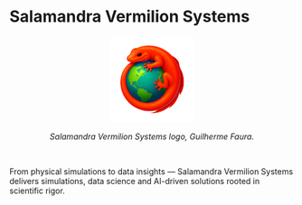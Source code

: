 # Salamandra Vermilion Systems
<p align="center">
  <img src="assets/Salamandra Vermilion Systems.png" width=30% heigth=30% alt="Salamandra Vermilion Systems logo, Guilherme Faura.">
</p>

<p align="center"><em>Salamandra Vermilion Systems logo, Guilherme Faura.</em></p>

<br>

From physical simulations to data insights — Salamandra Vermilion Systems delivers simulations, data science and AI-driven solutions rooted in scientific rigor.
